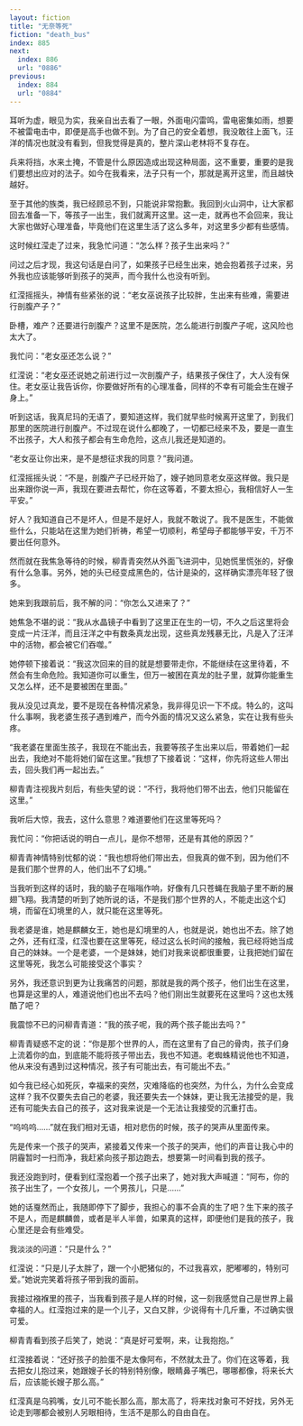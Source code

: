 ```yaml
---
layout: fiction
title: "无奈等死"
fiction: "death_bus"
index: 885
next:
  index: 886
  url: "0886"
previous:
  index: 884
  url: "0884"
---
```

耳听为虚，眼见为实，我亲自出去看了一眼，外面电闪雷鸣，雷电密集如雨，想要不被雷电击中，即便是高手也做不到。为了自己的安全着想，我没敢往上面飞，汪洋的情况也就没有看到，但我觉得是真的，整片深山老林将不复存在。

兵来将挡，水来土掩，不管是什么原因造成出现这种局面，这不重要，重要的是我们要想出应对的法子。如今在我看来，法子只有一个，那就是离开这里，而且越快越好。

至于其他的族类，我已经顾忌不到，只能说非常抱歉。我回到火山洞中，让大家都回去准备一下，等孩子一出生，我们就离开这里。这一走，就再也不会回来，我让大家也做好心理准备，毕竟他们在这里生活了这么多年，对这里多少都有些感情。

这时候红滢走了过来，我急忙问道：“怎么样？孩子生出来吗？”

问过之后才现，我这句话是白问了，如果孩子已经生出来，她会抱着孩子过来，另外我也应该能够听到孩子的哭声，而今我什么也没有听到。

红滢摇摇头，神情有些紧张的说：“老女巫说孩子比较胖，生出来有些难，需要进行剖腹产子？”

卧槽，难产？还要进行剖腹产？这里不是医院，怎么能进行剖腹产子呢，这风险也太大了。

我忙问：“老女巫还怎么说？”

红滢说：“老女巫还说她之前进行过一次剖腹产子，结果孩子保住了，大人没有保住。老女巫让我告诉你，你要做好所有的心理准备，同样的不幸有可能会生在嫂子身上。”

听到这话，我真尼玛的无语了，要知道这样，我们就早些时候离开这里了，到我们那里的医院进行剖腹产。不过现在说什么都晚了，一切都已经来不及，要是一直生不出孩子，大人和孩子都会有生命危险，这点儿我还是知道的。

“老女巫让你出来，是不是想征求我的同意？”我问道。

红滢摇摇头说：“不是，剖腹产子已经开始了，嫂子她同意老女巫这样做。我只是出来跟你说一声，我现在要进去帮忙，你在这等着，不要太担心，我相信好人一生平安。”

好人？我知道自己不是坏人，但是不是好人，我就不敢说了。我不是医生，不能做些什么，只能站在这里为她们祈祷，希望一切顺利，希望母子都能够平安，千万不要出任何意外。

然而就在我焦急等待的时候，柳青青突然从外面飞进洞中，见她慌里慌张的，好像有什么急事。另外，她的头已经变成黑色的，估计是染的，这样确实漂亮年轻了很多。

她来到我跟前后，我不解的问：“你怎么又进来了？”

她焦急不堪的说：“我从水晶镜子中看到了这里正在生的一切，不久之后这里将会变成一片汪洋，而且汪洋之中有数条真龙出现，这些真龙残暴无比，凡是入了汪洋中的活物，都会被它们吞噬。”

她停顿下接着说：“我这次回来的目的就是想要带走你，不能继续在这里待着，不然会有生命危险。我知道你可以重生，但万一被困在真龙的肚子里，就算你能重生又怎么样，还不是要被困在里面。”

我从没见过真龙，要不是现在各种情况紧急，我非得见识一下不成。特么的，这叫什么事啊，我老婆生孩子遇到难产，而今外面的情况又这么紧急，实在让我有些头疼。

“我老婆在里面生孩子，我现在不能出去，我要等孩子生出来以后，带着她们一起出去，我绝对不能将她们留在这里。”我想了下接着说：“这样，你先将这些人带出去，回头我们再一起出去。”

柳青青注视我片刻后，有些失望的说：“不行，我将他们带不出去，他们只能留在这里。”

我听后大惊，我去，这什么意思？难道要他们在这里等死吗？

我忙问：“你把话说的明白一点儿，是你不想带，还是有其他的原因？”

柳青青神情特别忧郁的说：“我也想将他们带出去，但我真的做不到，因为他们不是我们那个世界的人，他们出不了幻境。”

当我听到这样的话时，我的脑子在嗡嗡作响，好像有几只苍蝇在我脑子里不断的展翅飞翔。我清楚的听到了她所说的话，不是我们那个世界的人，不能走出这个幻境，而留在幻境里的人，就只能在这里等死。

我老婆是谁，她是麒麟女王，她也是幻境里的人，也就是说，她也出不去。除了她之外，还有红滢，红滢也要在这里等死，经过这么长时间的接触，我已经将她当成自己的妹妹。一个是老婆，一个是妹妹，她们对我来说都很重要，让我把她们留在这里等死，我怎么可能接受这个事实？

另外，我还意识到更为让我痛苦的问题，那就是我的两个孩子，他们出生在这里，也算是这里的人，难道说他们也出不去吗？他们刚出生就要死在这里吗？这也太残酷了吧？

我震惊不已的问柳青青道：“我的孩子呢，我的两个孩子能出去吗？”

柳青青疑惑不定的说：“你是那个世界的人，而在这里有了自己的骨肉，孩子们身上流着你的血，到底能不能将孩子带出去，我也不知道。老蜘蛛精说他也不知道，他从来没有遇到过这种情况，孩子有可能出去，有可能出不去。”

如今我已经心如死灰，幸福来的突然，灾难降临的也突然，为什么，为什么会变成这样？我不仅要失去自己的老婆，我还要失去一个妹妹，更让我无法接受的是，我还有可能失去自己的孩子，这对我来说是一个无法让我接受的沉重打击。

“呜呜呜……”就在我们相对无语，相对悲伤的时候，孩子的哭声从里面传来。

先是传来一个孩子的哭声，紧接着又传来一个孩子的哭声，他们的声音让我心中的阴霾暂时一扫而净，我赶紧向孩子那边跑去，想要第一时间看到我的孩子。

我还没跑到时，便看到红滢抱着一个孩子出来了，她对我大声喊道：“阿布，你的孩子出生了，一个女孩儿，一个男孩儿，只是……”

她的话戛然而止，我随即停下了脚步，我担心的事不会真的生了吧？生下来的孩子不是人，而是麒麟兽，或者是半人半兽，如果真的这样，即便他们是我的孩子，我心里还是会有些难受。

我淡淡的问道：“只是什么？”

红滢说：“只是儿子太胖了，跟一个小肥猪似的，不过我喜欢，肥嘟嘟的，特别可爱。”她说完笑着将孩子带到我的面前。

我接过襁褓里的孩子，当我看到孩子是人样的时候，这一刻我感觉自己是世界上最幸福的人。红滢抱过来的是一个儿子，又白又胖，少说得有十几斤重，不过确实很可爱。

柳青青看到孩子后笑了，她说：“真是好可爱啊，来，让我抱抱。”

红滢接着说：“还好孩子的脸蛋不是太像阿布，不然就太丑了。你们在这等着，我去把女儿抱过来，她跟嫂子长的特别特别像，眼睛鼻子嘴巴，哪哪都像，将来长大后，应该能长嫂子那么高。”

红滢真是乌鸦嘴，女儿可不能长那么高，那太高了，将来找对象可不好找，另外无论走到哪都会被别人另眼相待，生活不是那么的自由自在。